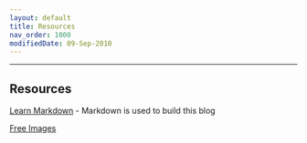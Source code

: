 ```yaml
---
layout: default
title: Resources
nav_order: 1000
modifiedDate: 09-Sep-2010
---
```


---

## Resources

[Learn Markdown](https://commonmark.org/help/) - Markdown is used to build this blog

[Free Images](https://unsplash.com)
